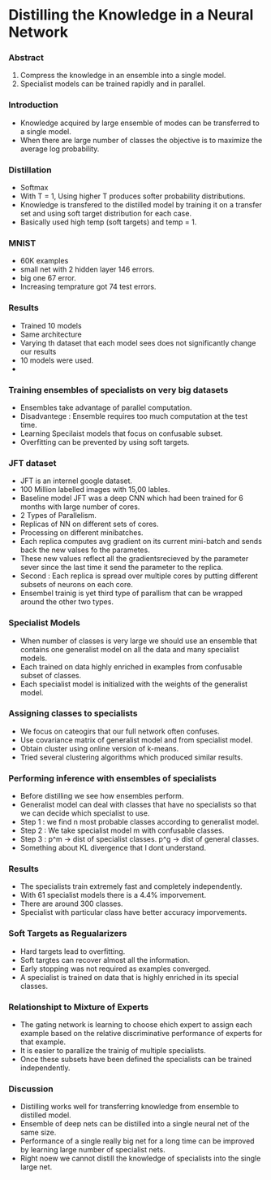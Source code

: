# Distilling the Knowledge in a Neural Network

### Abstract

1. Compress the knowledge in an ensemble into a single model. 
2. Specialist models can be trained rapidly and in parallel.

### Introduction

- Knowledge acquired by large ensemble of modes can be transferred to a single model.
- When there are large number of classes the objective is to maximize the average log probability.

### Distillation

- Softmax 
- With T = 1, Using higher T produces softer probability distributions.
- Knowledge is transfered to the distilled model by training it on a transfer set and using soft target distribution for each case.
- Basically used high temp (soft targets) and temp = 1.

### MNIST

- 60K examples
- small net with 2 hidden layer 146 errors.
- big one 67 error.
- Increasing temprature got 74 test errors.

### Results

- Trained 10 models
- Same architecture
- Varying th dataset that each model sees does not significantly change our results
- 10 models were used.
- 

### Training ensembles of specialists on very big datasets

- Ensembles take advantage of parallel computation.
- Disadvantege : Ensemble requires too much computation at the test time.
- Learning Specilaist models that focus on confusable subset.
- Overfitting can be prevented by using soft targets.

### JFT dataset

- JFT is an internel google dataset. 
- 100 Million labelled images with 15,00 lables.
- Baseline model JFT was a deep CNN which had been trained for 6 months with large number of cores.
- 2 Types of Parallelism.
- Replicas of NN on  different sets of cores.
- Processing on different minibatches.
- Each replica computes avg gradient on its current mini-batch and sends back the new valses fo the parametes.
- These new values reflect all the gradientsrecieved by the parameter sever since the last time it send the parameter to the replica.
- Second : Each replica is spread over multiple cores by putting different subsets of neurons on each core.
- Ensembel trainig is yet third type of parallism that can be wrapped around the other two types.

### Specialist Models

- When number of classes is very large we should use an ensemble that contains one generalist model on all the data and many specialist models. 
- Each trained on data highly enriched in examples from confusable subset of classes.
- Each specialist model is initialized with the weights of the generalist model. 

### Assigning classes to specialists

- We focus on cateogirs that our full network often confuses.
- Use covariance matrix of generalist model and from specialist model.
- Obtain cluster using online version of k-means.
- Tried several clustering algorithms which produced similar results.

### Performing inference with ensembles of specialists

- Before distilling we see how ensembles perform.
- Generalist model can deal with classes that have no specialists so that we can decide which specialist to use.
- Step 1 : we find n most probable classes according to generalist model.
- Step 2 : We take specialist model m with confusable classes.
- Step 3 : p^m -> dist of specialist classes. p^g -> dist of general classes.
- Something about KL divergence that I dont understand.

### Results 

- The specialists train extremely fast and completely independently.
- With 61 specialist models there is a 4.4% imporvement.
- There are around 300 classes.
- Specialist with particular class have better accuracy imporvements.

### Soft Targets as Regualarizers

- Hard targets lead to overfitting.
- Soft targtes can recover almost all the information.
- Early stopping was not required as examples converged.
- A specialist is trained on data that is highly enriched in its special classes.

### Relationshipt to Mixture of Experts

- The gating network is learning to choose ehich expert to assign each example based on the relative discriminative performance of experts for that example.
- It is easier to parallize the trainig of multiple specialists.
- Once these subsets have been defined the specialists can be trained independently.

### Discussion

- Distilling works well for transferring knowledge from ensemble to distilled model.
- Ensemble of deep nets can be distilled into a single neural net of the same size.
- Performance of a single really big net for a long time can be improved by learning large number of specialist nets.
- Right noew we cannot distill the knowledge of specialists into the single large net.